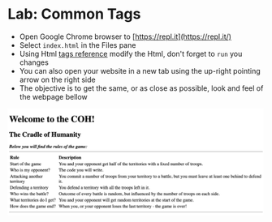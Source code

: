 # Lab: Common Tags

* Open Google Chrome browser to [https://repl.it](https://repl.it/)
* Select `index.html` in the Files pane
* Using Html [tags reference](https://www.w3schools.com/TAGS/default.ASP) modify the Html, don't forget to `run` you changes
* You can also open your website in a new tab using the up-right pointing arrow on the right side 
* The objective is to get the same, or as close as possible, look and feel of the webpage bellow

![](/assets/lab-common-tags.png)


